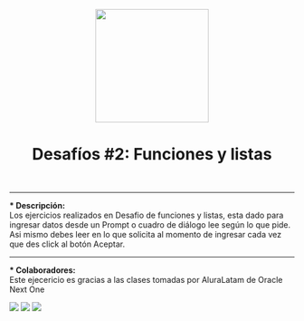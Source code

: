<p align="center">
  <img src="https://www.dexerto.com/cdn-image/wp-content/uploads/2024/04/30/satoru-gojo-jujutsu-kaisen.jpg"  width="200" 
       style="border-radius:50;"></img>
</p>
<h1 align="center">Desafíos #2: Funciones y listas</h1>
<br>
<hr noshade>
<b>* Descripción:</b><br>
Los ejercicios realizados en Desafio de funciones y listas, esta dado para ingresar datos desde un Prompt o cuadro de diálogo lee según lo que pide.
Asi mismo debes leer en lo que solicita al momento de ingresar cada vez que des click al botón Aceptar.
<hr>
<b>* Colaboradores:</b><br>
Este ejecericio es gracias a las clases tomadas por AluraLatam de Oracle Next One
<p>

<img src="https://img.shields.io/badge/| Proyecto-Terminado-blue?logo=Redragon"></img>
<img src="https://img.shields.io/badge/| Codigo-HTML_CSS_JavaScript-orange ?logo=htmx"></img>
<img src="https://img.shields.io/badge/Muchas_Gracias_por_descargar-8A2BE2"></img>
